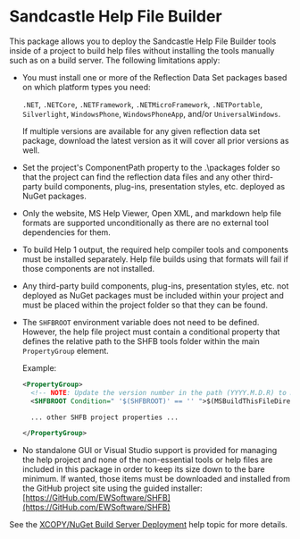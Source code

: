 # Sandcastle Help File Builder

This package allows you to deploy the Sandcastle Help File Builder tools inside of a project to build help files
without installing the tools manually such as on a build server.  The following limitations apply:

- You must install one or more of the Reflection Data Set packages based on which platform types you need:

  `.NET`, `.NETCore`, `.NETFramework`, `.NETMicroFramework`, `.NETPortable`, `Silverlight`, `WindowsPhone`,
  `WindowsPhoneApp`, and/or `UniversalWindows`.

  If multiple versions are available for any given reflection data set package, download the latest version as
  it will cover all prior versions as well.

- Set the project's ComponentPath property to the .\packages folder so that the project can find the reflection
  data files and any other third-party build components, plug-ins, presentation styles, etc. deployed as NuGet
  packages.

- Only the website, MS Help Viewer, Open XML, and markdown help file formats are supported unconditionally as
  there are no external tool dependencies for them.

- To build Help 1 output, the required help compiler tools and components must be installed separately.  Help file
  builds using that formats will fail if those components are not installed.

- Any third-party build components, plug-ins, presentation styles, etc. not deployed as NuGet packages must be
  included within your project and must be placed within the project folder so that they can be found.

- The `SHFBROOT` environment variable does not need to be defined.  However, the help file project must contain a
  conditional property that defines the relative path to the SHFB tools folder within the main `PropertyGroup`
  element.

  Example:
  ``` XML
  <PropertyGroup>
    <!-- NOTE: Update the version number in the path (YYYY.M.D.R) to match the package version -->
    <SHFBROOT Condition=" '$(SHFBROOT)' == '' ">$(MSBuildThisFileDirectory)..\packages\EWSoftware.SHFB.YYYY.M.D.R\Tools\</SHFBROOT>

    ... other SHFB project properties ...

  </PropertyGroup>
  ```

- No standalone GUI or Visual Studio support is provided for managing the help project and none of the non-essential
  tools or help files are included in this package in order to keep its size down to the bare minimum.  If wanted,
  those items must be downloaded and installed from the GitHub project site using the guided installer:
  [https://GitHub.com/EWSoftware/SHFB](https://GitHub.com/EWSoftware/SHFB)

See the [XCOPY/NuGet Build Server Deployment](http://EWSoftware.github.io/SHFB/html/50ad2c8c-5004-4b4c-a77f-97b8c403c9f2.htm)
help topic for more details.
